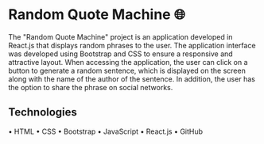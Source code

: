 # Random Quote Machine :globe_with_meridians:

The "Random Quote Machine" project is an application developed in React.js that displays random phrases to the user. The application interface was developed using Bootstrap and CSS to ensure a responsive and attractive layout. When accessing the application, the user can click on a button to generate a random sentence, which is displayed on the screen along with the name of the author of the sentence. In addition, the user has the option to share the phrase on social networks.

## Technologies 
•	HTML
•	CSS
•	Bootstrap
•	JavaScript
•	React.js
•	GitHub
